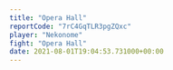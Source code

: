 ```yaml
---
title: "Opera Hall"
reportCode: "7rC4GqTLR3pgZQxc"
player: "Nekonome"
fight: "Opera Hall"
date: 2021-08-01T19:04:53.731000+00:00
---
```

